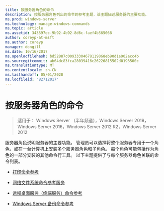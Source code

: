 ```yaml
---
title: 按服务器角色的命令
description: 按服务器角色列出的命令的参考主题，该主题描述服务器的主要功能。
ms.prod: windows-server
ms.technology: manage-windows-commands
ms.topic: article
ms.assetid: 343597ec-9b92-4b92-8d6c-faef4b565068
author: coreyp-at-msft
ms.author: coreyp
manager: dongill
ms.date: 10/16/2017
ms.openlocfilehash: bd52887c00933304678119068eb90d1e902acc4b
ms.sourcegitcommit: ab64dc83fca28039416c26226815502d0193500c
ms.translationtype: MT
ms.contentlocale: zh-CN
ms.lasthandoff: 05/01/2020
ms.locfileid: "82712017"
---
```

# <a name="commands-by-server-role"></a>按服务器角色的命令

> 适用于： Windows Server （半年频道），Windows Server 2019，Windows Server 2016，Windows Server 2012 R2，Windows Server 2012

服务器角色说明服务器的主要功能。 管理员可以选择将整个服务器专用于一个角色，或在一台计算机上安装多个服务器角色和子角色。 每个角色可能包括作为角色的一部分安装的其他命令行工具。 以下主题提供了与每个服务器角色关联的命令列表。

- [打印命令参考](print-command-reference.md)

- [网络文件系统命令参考服务](services-for-network-file-system-command-reference.md)

- [远程桌面服务（终端服务）命令参考](remote-desktop-services-terminal-services-command-reference.md)

- [Windows Server 备份命令参考](windows-server-backup-command-reference.md)
